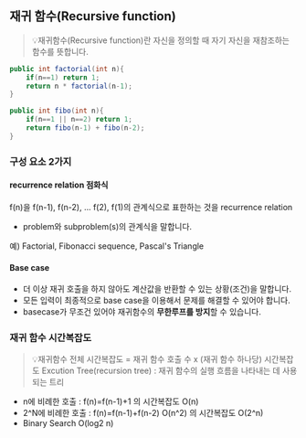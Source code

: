 ## 재귀 함수(Recursive function)
> 💡재귀함수(Recursive function)란 자신을 정의할 때 자기 자신을 재참조하는 함수를 뜻합니다.

```java
public int factorial(int n){
    if(n==1) return 1;
    return n * factorial(n-1);
}

public int fibo(int n){
    if(n==1 || n==2) return 1;
    return fibo(n-1) + fibo(n-2);
}
```

### 구성 요소 2가지

#### recurrence relation 점화식
f(n)을 f(n-1), f(n-2), ... f(2), f(1)의 관계식으로 표한하는 것을 recurrence relation
- problem와 subproblem(s)의 관계식을 말합니다.

예) Factorial, Fibonacci sequence, Pascal's Triangle

#### Base case
- 더 이상 재귀 호출을 하지 않아도 계산값을 반환할 수 있는 상황(조건)을 말합니다.
- 모든 입력이 최종적으로 base case을 이용해서 문제를 해결할 수 있어야 합니다.
- basecase가 무조건 있어야 재귀함수의 **무한루프를 방지**할 수 있습니다.

### 재귀 함수 시간복잡도
> 💡재귀함수 전체 시간복잡도 = 재귀 함수 호출 수 x (재귀 함수 하나당) 시간복잡도
Excution Tree(recursion tree) : 재귀 함수의 실행 흐름을 나타내는 데 사용되는 트리

- n에 비례한 호출 : f(n)=f(n-1)+1 의 시간복잡도 O(n)
- 2^N에 비례한 호출 : f(n)=f(n-1)+f(n-2) O(n^2) 의 시간복잡도 O(2^n)
- Binary Search O(log2 n)